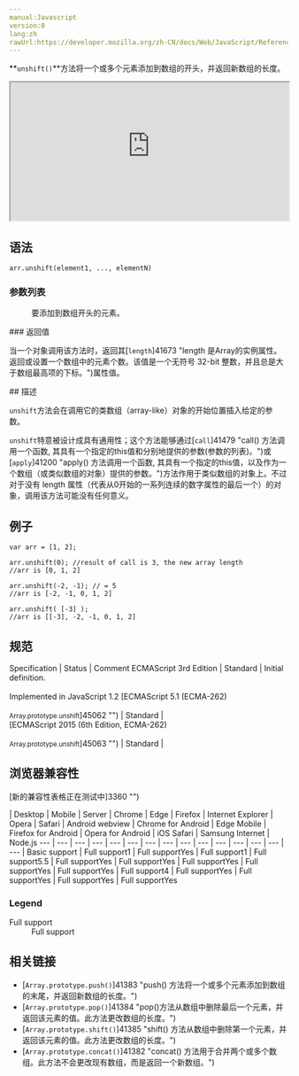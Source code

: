 ```yaml
---
manual:Javascript
version:0
lang:zh
rawUrl:https://developer.mozilla.org/zh-CN/docs/Web/JavaScript/Reference/Global_Objects/Array/unshift
---
```






**`unshift()`**方法将一个或多个元素添加到数组的开头，并返回新数组的长度。

<iframe src='https://interactive-examples.mdn.mozilla.net/pages/js/array-unshift.html' width='100%' height='250'></iframe>

## 语法<a name="Syntax"></a>

```
arr.unshift(element1, ..., elementN)

```

### 参数列表<a name="Parameters"></a>
<dl><dt id=''></dt><dd>要添加到数组开头的元素。</dd></dl>
### 返回值<a name="返回值"></a>


当一个对象调用该方法时，返回其[`length`]41673 "length 是Array的实例属性。返回或设置一个数组中的元素个数。该值是一个无符号 32-bit 整数，并且总是大于数组最高项的下标。")属性值。

<dl></dl>
## 描述<a name="Description"></a>


`unshift`方法会在调用它的类数组（array-like）对象的开始位置插入给定的参数。



`unshift`特意被设计成具有通用性；这个方法能够通过[`call`]41479 "call() 方法调用一个函数, 其具有一个指定的this值和分别地提供的参数(参数的列表)。")或[`apply`]41200 "apply() 方法调用一个函数, 其具有一个指定的this值，以及作为一个数组（或类似数组的对象）提供的参数。")方法作用于类似数组的对象上。不过对于没有 length 属性（代表从0开始的一系列连续的数字属性的最后一个）的对象，调用该方法可能没有任何意义。


## 例子<a name="Examples"></a>

```
var arr = [1, 2];

arr.unshift(0); //result of call is 3, the new array length
//arr is [0, 1, 2]

arr.unshift(-2, -1); // = 5
//arr is [-2, -1, 0, 1, 2]

arr.unshift( [-3] );
//arr is [[-3], -2, -1, 0, 1, 2]
```

## 规范<a name="规范"></a>

Specification | Status | Comment 
ECMAScript 3rd Edition | Standard | Initial definition.<br></br>Implemented in JavaScript 1.2 
[ECMAScript 5.1 (ECMA-262)<br></br><small>Array.prototype.unshift</small>]45062 "") | Standard |  
[ECMAScript 2015 (6th Edition, ECMA-262)<br></br><small>Array.prototype.unshift</small>]45063 "") | Standard |  


## 浏览器兼容性<a name="浏览器兼容性"></a>
[新的兼容性表格正在测试中<i></i>]3360 "")

 | <abbr>Desktop<i></i></abbr> | <abbr>Mobile<i></i></abbr> | <abbr>Server<i></i></abbr> 
 | <abbr>Chrome<i></i></abbr> | <abbr>Edge<i></i></abbr> | <abbr>Firefox<i></i></abbr> | <abbr>Internet Explorer<i></i></abbr> | <abbr>Opera<i></i></abbr> | <abbr>Safari<i></i></abbr> | <abbr>Android webview<i></i></abbr> | <abbr>Chrome for Android<i></i></abbr> | <abbr>Edge Mobile<i></i></abbr> | <abbr>Firefox for Android<i></i></abbr> | <abbr>Opera for Android<i></i></abbr> | <abbr>iOS Safari<i></i></abbr> | <abbr>Samsung Internet<i></i></abbr> | <abbr>Node.js<i></i></abbr> 
 ---  |  ---  |  ---  |  ---  |  ---  |  ---  |  ---  |  ---  |  ---  |  ---  |  ---  |  ---  |  ---  |  ---  |  ---  | 
Basic support | <abbr>Full support</abbr>1 | <abbr>Full support</abbr>Yes | <abbr>Full support</abbr>1 | <abbr>Full support</abbr>5.5 | <abbr>Full support</abbr>Yes | <abbr>Full support</abbr>Yes | <abbr>Full support</abbr>Yes | <abbr>Full support</abbr>Yes | <abbr>Full support</abbr>Yes | <abbr>Full support</abbr>4 | <abbr>Full support</abbr>Yes | <abbr>Full support</abbr>Yes | <abbr>Full support</abbr>Yes | <abbr>Full support</abbr>Yes 


### Legend<a name="Legend"></a>
<dl><dt id=''><abbr>Full support</abbr></dt><dd>Full support</dd></dl>



## 相关链接<a name="See_also"></a>

* [`Array.prototype.push()`]41383 "push() 方法将一个或多个元素添加到数组的末尾，并返回新数组的长度。")
* [`Array.prototype.pop()`]41384 "pop()方法从数组中删除最后一个元素，并返回该元素的值。此方法更改数组的长度。")
* [`Array.prototype.shift()`]41385 "shift() 方法从数组中删除第一个元素，并返回该元素的值。此方法更改数组的长度。")
* [`Array.prototype.concat()`]41382 "concat() 方法用于合并两个或多个数组。此方法不会更改现有数组，而是返回一个新数组。")




